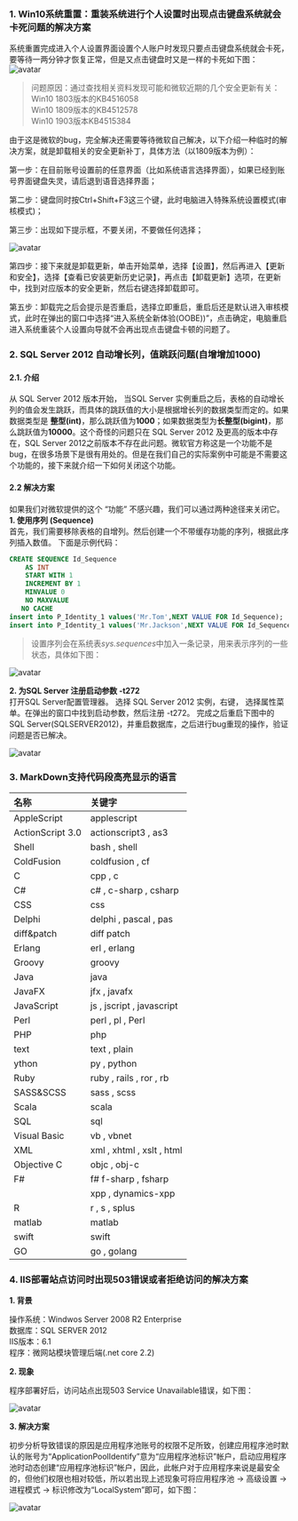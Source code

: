 ### 1. Win10系统重置：重装系统进行个人设置时出现点击键盘系统就会卡死问题的解决方案  
系统重置完成进入个人设置界面设置个人账户时发现只要点击键盘系统就会卡死，要等待一两分钟才恢复正常，但是又点击键盘时又是一样的卡死如下图：  
![avatar](user.png/)

> 问题原因：通过查找相关资料发现可能和微软近期的几个安全更新有关：  
>Win10 1803版本的KB4516058  
>Win10 1809版本的KB4512578  
>Win10 1903版本KB4515384   

由于这是微软的bug，完全解决还需要等待微软自己解决，以下介绍一种临时的解决方案，就是卸载相关的安全更新补丁，具体方法（以1809版本为例）：  

第一步：在目前账号设置前的任意界面（比如系统语言选择界面），如果已经到账号界面键盘失灵，请后退到语音选择界面；  

第二步：键盘同时按Ctrl+Shift+F3这三个键，此时电脑进入特殊系统设置模式(审核模式)；

第三步：出现如下提示框，不要关闭，不要做任何选择；  

![avatar](oobe.png/)  

第四步：接下来就是卸载更新，单击开始菜单，选择【设置】，然后再进入【更新和安全】，选择【查看已安装更新历史记录】，再点击【卸载更新】选项，在更新中，找到对应版本的安全更新，然后右键选择卸载即可。

第五步：卸载完之后会提示是否重启，选择立即重启，重启后还是默认进入审核模式，此时在弹出的窗口中选择“进入系统全新体验(OOBE))”，点击确定，电脑重启进入系统重装个人设置向导就不会再出现点击键盘卡顿的问题了。

### 2. SQL Server 2012 自动增长列，值跳跃问题(自增增加1000)
#### 2.1. 介绍
从 SQL Server 2012 版本开始， 当SQL Server 实例重启之后，表格的自动增长列的值会发生跳跃，而具体的跳跃值的大小是根据增长列的数据类型而定的。如果数据类型是 **整型(int)**，那么跳跃值为**1000**；如果数据类型为**长整型(bigint)**，那么跳跃值为**10000**。这个奇怪的问题只在 SQL Server 2012 及更高的版本中存在，SQL Server 2012之前版本不存在此问题。微软官方称这是一个功能不是bug，在很多场景下是很有用处的。但是在我们自己的实际案例中可能是不需要这个功能的，接下来就介绍一下如何关闭这个功能。

#### 2.2 解决方案
如果我们对微软提供的这个 “功能” 不感兴趣，我们可以通过两种途径来关闭它。  
**1. 使用序列 (Sequence)**  
首先，我们需要移除表格的自增列。然后创建一个不带缓存功能的序列，根据此序列插入数值。 下面是示例代码：
``` sql
CREATE SEQUENCE Id_Sequence
    AS INT
    START WITH 1
    INCREMENT BY 1
    MINVALUE 0
    NO MAXVALUE
   NO CACHE
insert into P_Identity_1 values('Mr.Tom',NEXT VALUE FOR Id_Sequence); 
insert into P_Identity_1 values('Mr.Jackson',NEXT VALUE FOR Id_Sequence); 
```
> 设置序列会在系统表*sys.sequences*中加入一条记录，用来表示序列的一些状态，具体如下图：

![avatar](sequences.png/)  

**2. 为SQL Server 注册启动参数 -t272**  
打开SQL Server配置管理器。 选择 SQL Server 2012 实例，右键， 选择属性菜单。在弹出的窗口中找到启动参数，然后注册 -t272。 完成之后重启下图中的SQL Server(SQLSERVER2012)，并重启数据库，之后进行bug重现的操作，验证问题是否已解决。

![avatar](sqlmanage.png/)  

### 3. MarkDown支持代码段高亮显示的语言
| 名称        | 关键字                                       |
| :--------- | :------------------------------------------ | 
| AppleScript | applescript |
| ActionScript 3.0    | actionscript3 , as3  |
|Shell	|bash , shell|
|ColdFusion|	coldfusion , cf	|
|C	|cpp , c	|
|C#	|c# , c-sharp , csharp	|
|CSS	|css|
|Delphi	|delphi , pascal , pas	|
|diff&patch	|diff patch	|
|Erlang|	erl , erlang|
|Groovy	|groovy|
|Java	|java	|
|JavaFX	|jfx , javafx	|
|JavaScript	|js , jscript , javascript	|
|Perl	|perl , pl , Perl	|
|PHP	|php	|
|text	|text , plain	|
|ython|	py , python	|
|Ruby	|ruby , rails , ror , rb	|
|SASS&SCSS	|sass , scss	|
|Scala|	scala	|
|SQL|	sql	|
|Visual Basic	|vb , vbnet	|
|XML	|xml , xhtml , xslt , html	|
|Objective C	|objc , obj-c	|
|F#	|f# f-sharp , fsharp	|
||xpp , dynamics-xpp	|
|R|	r , s , splus	|
|matlab|	matlab|
|swift	|swift|
|GO	|go , golang	|

### 4. IIS部署站点访问时出现503错误或者拒绝访问的解决方案  

**1. 背景**  

操作系统：Windwos Server 2008 R2 Enterprise  
数据库：SQL SERVER 2012  
IIS版本：6.1  
程序：微网站模块管理后端(.net core 2.2)

**2. 现象**  

程序部署好后，访问站点出现503 Service Unavailable错误，如下图：

![avatar](503error.png/)  

**3. 解决方案**  

初步分析导致错误的原因是应用程序池账号的权限不足所致，创建应用程序池时默认的账号为“ApplicationPoolIdentify”意为“应用程序池标识”帐户，启动应用程序池时动态创建“应用程序池标识”帐户，因此，此帐户对于应用程序来说是最安全的，但他们权限也相对较低，所以若出现上述现象可将应用程序池 -> 高级设置 -> 进程模式 -> 标识修改为“LocalSystem”即可，如下图：

![avatar](localsystem.png/)  